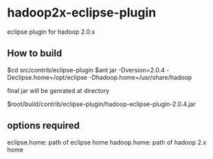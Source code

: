 hadoop2x-eclipse-plugin
=======================

eclipse plugin for hadoop 2.0.x
 

How to build
----------------------------------------

  $cd src/contrib/eclipse-plugin
  $ant jar -Dversion=2.0.4 -Declipse.home=/opt/eclipse -Dhadoop.home=/usr/share/hadoop

final jar will be genrated at directory 

  $root/build/contrib/eclipse-plugin/hadoop-eclipse-plugin-2.0.4.jar

options required
--------------------------------------
  eclipse.home: path of eclipse home
  hadoop.home: path of hadoop 2.x home
 
